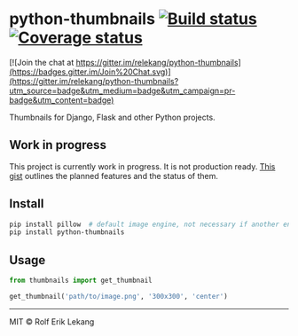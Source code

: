 # python-thumbnails  [![Build status](https://ci.frigg.io/badges/relekang/python-thumbnails/)](https://ci.frigg.io/relekang/python-thumbnails/last/) [![Coverage status](https://ci.frigg.io/badges/coverage/relekang/python-thumbnails/)](https://ci.frigg.io/relekang/python-thumbnails/last/)

[![Join the chat at https://gitter.im/relekang/python-thumbnails](https://badges.gitter.im/Join%20Chat.svg)](https://gitter.im/relekang/python-thumbnails?utm_source=badge&utm_medium=badge&utm_campaign=pr-badge&utm_content=badge)

Thumbnails for Django, Flask and other Python projects.

## Work in progress
This project is currently work in progress. It is not production ready.
[This gist](https://gist.github.com/relekang/1544815ce1370a0be2b4) outlines the planned features
and the status of them.

## Install
```bash
pip install pillow  # default image engine, not necessary if another engine is used
pip install python-thumbnails
```

## Usage

```python
from thumbnails import get_thumbnail

get_thumbnail('path/to/image.png', '300x300', 'center')
```

----------------------

MIT © Rolf Erik Lekang
